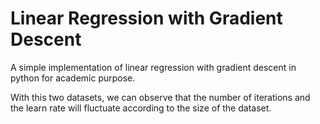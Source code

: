 # Linear Regression with Gradient Descent

A simple implementation of linear regression with gradient descent in python for academic purpose.

With this two datasets, we can observe that the number of iterations and the learn rate will fluctuate according to the size of the dataset.
